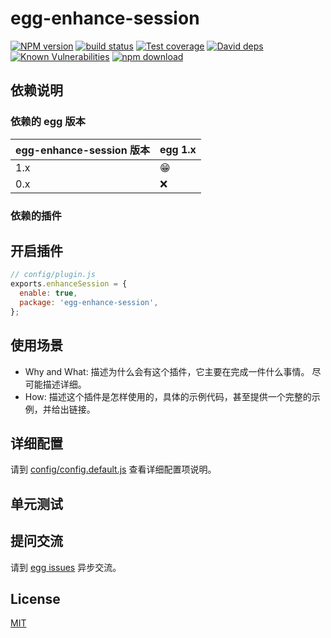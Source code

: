 # egg-enhance-session

[![NPM version][npm-image]][npm-url]
[![build status][travis-image]][travis-url]
[![Test coverage][codecov-image]][codecov-url]
[![David deps][david-image]][david-url]
[![Known Vulnerabilities][snyk-image]][snyk-url]
[![npm download][download-image]][download-url]

[npm-image]: https://img.shields.io/npm/v/egg-enhance-session.svg?style=flat-square
[npm-url]: https://npmjs.org/package/egg-enhance-session
[travis-image]: https://img.shields.io/travis/eggjs/egg-enhance-session.svg?style=flat-square
[travis-url]: https://travis-ci.org/eggjs/egg-enhance-session
[codecov-image]: https://img.shields.io/codecov/c/github/eggjs/egg-enhance-session.svg?style=flat-square
[codecov-url]: https://codecov.io/github/eggjs/egg-enhance-session?branch=master
[david-image]: https://img.shields.io/david/eggjs/egg-enhance-session.svg?style=flat-square
[david-url]: https://david-dm.org/eggjs/egg-enhance-session
[snyk-image]: https://snyk.io/test/npm/egg-enhance-session/badge.svg?style=flat-square
[snyk-url]: https://snyk.io/test/npm/egg-enhance-session
[download-image]: https://img.shields.io/npm/dm/egg-enhance-session.svg?style=flat-square
[download-url]: https://npmjs.org/package/egg-enhance-session

<!--
Description here.
-->

## 依赖说明

### 依赖的 egg 版本

egg-enhance-session 版本 | egg 1.x
--- | ---
1.x | 😁
0.x | ❌

### 依赖的插件
<!--

如果有依赖其它插件，请在这里特别说明。如

- security
- multipart

-->

## 开启插件

```js
// config/plugin.js
exports.enhanceSession = {
  enable: true,
  package: 'egg-enhance-session',
};
```

## 使用场景

- Why and What: 描述为什么会有这个插件，它主要在完成一件什么事情。
尽可能描述详细。
- How: 描述这个插件是怎样使用的，具体的示例代码，甚至提供一个完整的示例，并给出链接。

## 详细配置

请到 [config/config.default.js](config/config.default.js) 查看详细配置项说明。

## 单元测试

<!-- 描述如何在单元测试中使用此插件，例如 schedule 如何触发。无则省略。-->

## 提问交流

请到 [egg issues](https://github.com/eggjs/egg/issues) 异步交流。

## License

[MIT](LICENSE)
